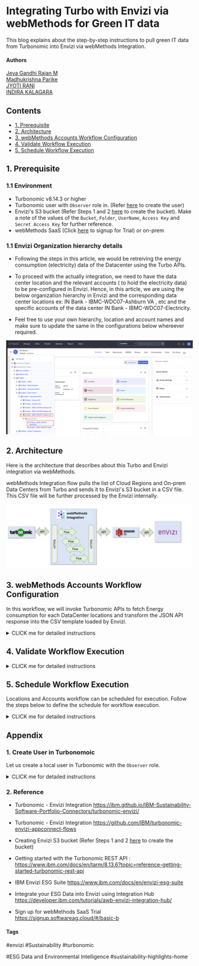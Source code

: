 # Integrating Turbo with Envizi via webMethods for Green IT data

This blog explains about the step-by-step instructions to pull green IT data from Turbonomic into Envizi via webMethods Integration.

#### Authors
 [Jeya Gandhi Rajan M](https://community.ibm.com/community/user/envirintel/people/jeya-gandhi-rajan-m1) <br />
 [Madhukrishna Parike]() <br />
 [JYOTI RANI]() <br />
 [INDIRA KALAGARA]()

## Contents

- [1. Prerequisite](#1-Prerequisite)
- [2. Architecture](#2-Architecture)
- [3. webMethods Accounts Workflow Configuration](#3-webMethods-Accounts-Workflow-Configuration)
- [4. Validate Workflow Execution](#4-Validate-Workflow-Execution)
- [5. Schedule Workflow Execution](#5-Schedule-Workflow-Execution)

## 1. Prerequisite

### 1.1 Environment

- Turbonomic v8.14.3 or higher 
- Turbonomic user with `Observer` role in. (Refer [here](#user-content-1-create-user-in-turbonomoic) to create the user)
- Envizi's S3 bucket (Refer Steps 1 and 2 [here](https://developer.ibm.com/tutorials/awb-sending-udc-excel-to-s3/) to create the bucket). Make a note of the values of the `Bucket`, `Folder`, `UserName`, `Access Key` and `Secret Access Key` for further reference.
- webMethods SaaS (Click [here](https://signup.softwareag.cloud/#/basic-b) to signup for Trial) or on-prem 

### 1.1 Envizi Organization hierarchy details
 -  Following the steps in this article, we would be retreiving the energy consumption (electricity) data of the Datacenter using the Turbo APIs.
 -  To proceed with the actually integration, we need to have the data center location and the relevant accounts ( to hold the electricity data)  to be pre-configured in Envizi.  Hence, in this article, we are using the below organization hierarchy in Envizi and the corresponding data center locations ex: IN Bank - IBMC-WDC07-Ashburn VA , etc and the specific accounts of the data center IN Bank - IBMC-WDC07-Electricity. 

 -  Feel free to use your own hierarchy, location and account names and make sure to update the same in the configurations below whereever required. 
  <img src="images/GSI_Demo_WM_Envizi_Org_1.png">


## 2. Architecture

Here is the architecture  that describes about this Turbo and Envizi integration via webMethods.

webMethods Integration flow pulls the list of Cloud Regions and On-prem Data Centers from Turbo and sends it to Envizi's S3 bucket in a CSV file. This CSV file will be further processed by the Envizi internally.

<img src="images/arch.png">

## 3. webMethods Accounts Workflow Configuration

In this workflow, we will invoke Turbonomic APIs to fetch Energy consumption for each DataCenter locations and transform the JSON API response into the CSV template loaded by Envizi.

<details><summary>CLICK me for detailed instructions</summary>

### 3.1. Login to webMethods Integration

- Login to your instance of webMethods integration with the respective credentials.

### 3.2. Create a new Project

- Name Project Name as `Turbo_wM_Envizi` and Leave `Source Control - Git server/account` as Default. Note choose the project name as you desired.

<img src="images/wMAccNewProject-02.png">


### 3.3. Import the Workflows

- Download the Workflow archive file here [Accounts](./files/webMethods-archives/Accounts).
- Click on the `Import` and select the Workflow location that is downloaded in the above step.

<img src="images/wMAccImport-03.png">

### 3.4. Provide Workflow name, Workflow description, AWS service

- Provide the `Workflow name` as `Sustainability Solution - Accounts` and `Workflow description`. Please name `Workflow name` and `Workflow description` as per your need.
- Parameters custom `key-value pairs` used inside the Workflow.
#### Parameters
| Name       | Value                   | Comments             |
| ---------- | ----------------------- | --------------------
| TurboLoginAPI| https://sales1.demo.turbonomic.com/api/v3/login | Turbonomic Login API|
| TurboAccountStatsAPI| https://sales1.demo.turbonomic.com/api/v3/entities/ | Retrieves the Data Centres statistics such as electricity consumption|
| TurboUserName||User needs to be created to be able to access the Tubonomic API's.  Follow the "Create User in Turbonomoic" under APPENDIX bottom of this page|
| S3BucketName| | S3 Bucket name provided by Envizi team|
| EnviziTemplateFileName | S3 Folder/Filename | S3 Folder name and File name provided by Ennizi team|
| TurboDataCentresAPI|https://sales1.demo.turbonomic.com/api/v3/search|  Fetches the data centres locations from Turbomic|
| statsFilter| {"data":{ "startDate":"2024-01-01 00:00:05", "endDate": "2024-12-31 23:59:59","statistics": [ { "name": "Energy", "filters": [ { "type": "relation", "value": "sold" }]}]}}| JSON body to be sent to retrieve the Energy for the Data Centres. statDate and endDate are the dates for which the Energcy consumption retrieved|
| DCNames | IBMCloud | Engizi provies the Data Centre names to be retrieved |
| TurboPassword | | The password set for the `TurboUserName` created above.|

- For the `Connect to Hypertext Transfer Protocol (HTTP)` configuration details, please click on `+` symbol and provide URL as `https://sales1.demo.turbonomic.com/api/v3/entities/stats` under `URL`. Leave other fields as it is.
- For the `Connect to Amazon Web Services` configuration details, please click on `+` symbol
- Configure the `Add Account` AWS page with `Account Name`, `Access Key ID`, `Secret Access Key` and `Default Region`. Leave other fields as it is.
- Click on `Import` button

<img src="images/wMAccWorkflow-01.png">

#### Add Reference Data
- Reference data is a file which is a Envizi template expects as a final output.  Please download the Reference data [ReferenceData](./files/webMethods-archives/Reference/) which needs to be added after importing the Workflow in a project.
- Under the project created in step 3.2, Click on `Configurations -> Flow service -> Reference data -> Add Reference Data`
- `Save As` EnviziTemplate and `Reference Data File` Browse file and select the `EnviziTemplate.txt` and Click on `Next`, `Next` and `Done`

- Click on `Edit` by moving mouse over the Workflow imported above.

### 3.5. Configure the Workflow nodes

- In this step Workflow nodes configuration needs to be updated.

<img src="images/wMAccWorkflow-02.png">

#### 3.5.1. Configure the node `Turbonomic API Login`

- Configurations for all the nodes are already available when the Workflow is imported, However each node needs to be tested.

- Mouse over to `Turbonomic API Login` node and click on `Settings`
- Click on `Next`
- In the `Action configure`, Click on `Next`

#### Test this action

- Click on `Test` button to see if the login is successful and Click on `Done` button once it is success.

<img src="images/wMAccTAPILogin-05.png">

#### 3.5.2. Configure the node `DataCentre Retrieve`

- Mouse over to `DataCentre Retrieve` node and click on `Settings`
- Click on `Next`
- In the `Action configure`, page Click on `Next`

#### Test this action

- Click on `Test` button to see if the DataCentre Retrieval is successful and Click on `Done` button once it is success.

<img src="images/wMAccDTRet-06.png">

#### 3.5.3. Configure the node `JSON Parse`

- Mouse over to `JSON Parse` node and click on `Settings`
- Click on `Next`
- In the `Action configure` page CLick on `Next`

#### Test this action

- Click on `Test` button to see if the `JSON Parse` is successful and Click on `Done` button once it is success.

<img src="images/wMAccJParse-07.png">

#### 3.5.4. Configure the node `Query JSON`

- Mouse over to `Query JSON` node and click on `Settings`
- Click on `Next`
- In the `Action configure` page click on `Next`

#### Test this action

 Click on `Test` button to see if the `Query JSON` is successful and Click on `Done` button once it is success.

<img src="images/wMAccQJSON-08.png">

#### 3.5.5. Configure the node `Query JSON`

- Mouse over to `Query JSON` node and click on `Settings`
- Click on `Next`
- In the `Action configure` page click on `Next`

#### Test this action

 Click on `Test` button to see if the `JSON to CSV` is successful and Click on `Done` button once it is success.

 <img src="images/wMAccQJSON-09.png">

 #### 3.5.6. Configure the node `DCTest`

 - Mouse over to `DCTest` node and Click on `Settings`
- Click on `Next`
- In the `Action configure` page click on `Next`

#### Test this action

 Click on `Test` button to see if the `DCTest` is successful and Click on `Done` button once it is success.

 <img src="images/wMAccDCTest-10.png">

 #### 3.5.7. Configure the node `JSON to CSV`

- Mouse over to `JSON to CSV` node and Click on `Settings`
- Click on `Next`
- In the `Action configure` page click on `Next`

#### Test this action

 Click on `Test` button to see if the `JSON to CSV` is successful and Click on `Done` button once it is success.

 <img src="images/wMAccJToCSV-11.png">


 #### 3.5.8. Configure the node `S3 Upload File`

- Mouse over to `S3 Upload File` node and Click on `Settings`
- Click on `Next`
- In the `Action configure` page click on `Next`

#### Test this action

- Click on `Test` button to see if the `S3 Upload File` is successful and Click on `Done` button once it is success.

<img src="images/wMAccS3Upload-12.png">

### 3.6. Activate the Workflow

- Toggle `ON` to activate the Workflow

<img src="images/wMAccAct-13.png">

### 3.7. Run the Workflow

- Run the Workflow to push the DataCentre electricity consumption stats to Envizi

<img src="images/wMAccRun-14.png">


</details>

## 4. Validate Workflow Execution

<details><summary>CLICK me for detailed instructions</summary>

#### 4.1. Data in S3

- The flows will pull the data from the Turbo and push it to S3. You can see the Data flow status in S3 like this.

<img src="images/image-11.png">

#### 4.2. Sample Data from S3

- The sample data is available here.  [Accounts](./files/data/accounts/),  [Locations](./files/data/locations/).

#### 4.3. Processing S3 files in Envizi

- Envizi automatically pull the data from S3 and process it. The accounts and account summary page looks like this now.

<img src="images/image-15.png">


<img src="images/image-16.png">
<img src="images/image-17.png">

</details>

## 5. Schedule Workflow Execution

Locations and Accounts workflow can be scheduled for execution. Follow the steps below to define the schedule for workflow execution.

<details><summary>CLICK me for detailed instructions</summary>


- Mouse over the `Trigger` node in the workflow and click on `Settings`

<img src="images/sec8-trigger.png">

- From the Trigger window, search and select `Clock` and `Next`

<img src="images/sec8-clock1.png">

- Change the settings to define the schedule for flow execution and click `Done`

<img src="images/sec8-clocksettings.png">

- Save the workflow and it will execute automatically as per the defined schedule.

</details>

## Appendix

### 1. Create User in Turbonomoic

Let us create a local user in Turbonomic with the `Observer` role.

<details><summary>CLICK me for detailed instructions</summary>

1. Create a new Local user in Turbonomoic by choosing the below menu option.

`Home > SETTINGS > Local User >  New Local User`

<img src="images/image-1-usr11.png">

2. User name could be `demo_observer`, give some password and choose role as `Observer`

3. Click `Save` button

<img src="images/image-1-usr12.png">

4. User gets created.

<img src="images/image-1-usr13.png">

</details>

### 2. Reference

- Turbonomic - Envizi Integration https://ibm.github.io/IBM-Sustainability-Software-Portfolio-Connectors/turbonomic-envizi/

- Turbonomic - Envizi Integration https://github.com/IBM/turbonomic-envizi-appconnect-flows

- Creating Envizi S3 bucket (Refer Steps 1 and 2 [here](https://developer.ibm.com/tutorials/awb-sending-udc-excel-to-s3/) to create the bucket)

- Getting started with the Turbonomic REST API : https://www.ibm.com/docs/en/tarm/8.13.6?topic=reference-getting-started-turbonomic-rest-api

- IBM Envizi ESG Suite https://www.ibm.com/docs/en/envizi-esg-suite

- Integrate your ESG Data into Envizi using Integration Hub	https://developer.ibm.com/tutorials/awb-envizi-integration-hub/

- Sign up for webMethods SaaS Trial https://signup.softwareag.cloud/#/basic-b


#### Tags
#envizi
#Sustainability
#turbonomic

#ESG Data and Environmental Intelligence
#sustainability-highlights-home